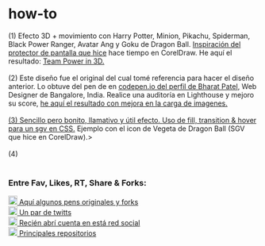 # how-to

(1) Efecto 3D + movimiento con Harry Potter, Minion, Pikachu, Spiderman, Black Power Ranger, Avatar Ang y Goku de Dragon Ball. <a href="https://dribbble.com/shots/16340175-Go-Team-master-magic-sayayin-Versi-n-1-4">Inspiración del protector de pantalla que hice</a> hace tiempo en CorelDraw. He aquí el resultado: <a href="https://luisangelmaciel.github.io/how-to/team-power-in-3d">Team Power in 3D.</a> <br><br>
(2) Este diseño fue el original del cual tomé referencia para hacer el diseño anterior. Lo obtuve del pen de en <a href="https://codepen.io/bharatpatel/pen/BKrXJY">codepen.io del perfil de Bharat Patel</a>, Web Designer de Bangalore, India.  Realice  una auditoría en Lighthouse y mejoro su score, <a href="https://luisangelmaciel.github.io/how-to/avengers-in-3d">he aquí el resultado con mejora en la carga de imagenes.<br><br>
(3) Sencillo pero bonito, llamativo y útil efecto. <a href="https://luisangelmaciel.github.io/how-to/Vegeta-Sayayin-Colors"> Uso de fill, transition & hover para un sgv en CSS.</a> Ejemplo con el icon de Vegeta de Dragon Ball (SGV que hice en CorelDraw).><br><br>
(4) <a href="https://luisangelmaciel.github.io/how-to/"></a> <br><br>

### Entre Fav, Likes, RT, Share & Forks:<br>
<a href="https://codepen.io/luisangelmaciel"> 
  <img src="https://icon-library.com/images/codepen-icon/codepen-icon-26.jpg" alt="codepen.io" height="18" width="18"> Aquí algunos pens originales y forks</a><br>
  
<a href="https://twitter.com/luisangelmaciel"> 
  <img src="https://iconsplace.com/wp-content/uploads/_icons/ffffff/256/png/twitter-icon-18-256.png" alt="twitter @luisangelmaciel" height="18" width="18"> Un par de twitts</a><br>
  
<a href="http://dribbble.com/luisangelmaciel"> 
  <img src="https://findicons.com/files/icons/2779/simple_icons/2048/dribbble.png" alt="Dribble" height="18" width="18"> Recién abrí cuenta en está red social</a><br>

<a href="https://github.com/luisangelmaciel"> 
  <img src="https://image.flaticon.com/icons/png/512/25/25231.png" alt="Github" height="18" width="18"> Principales repositorios</a><br>


